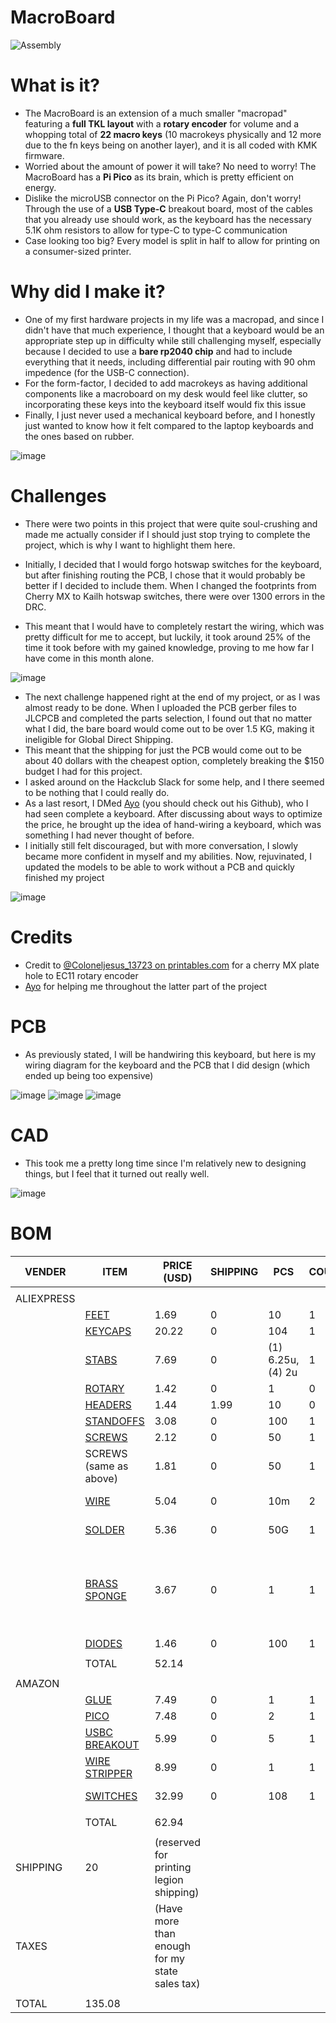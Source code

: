 # MacroBoard

![Assembly](https://github.com/user-attachments/assets/f124abb1-97a4-4ffe-a3d5-4d31c968749f)

# What is it?  
  
- The MacroBoard is an extension of a much smaller "macropad" featuring a **full TKL layout** with a **rotary encoder** for volume and a whopping total of **22 macro keys** (10 macrokeys physically and 12 more due to the fn keys being on another layer), and it is all coded with KMK firmware.
- Worried about the amount of power it will take? No need to worry! The MacroBoard has a **Pi Pico** as its brain, which is pretty efficient on energy.
- Dislike the microUSB connector on the Pi Pico? Again, don't worry! Through the use of a **USB Type-C** breakout board, most of the cables that you already use should work, as the keyboard has the necessary 5.1K ohm resistors to allow for type-C to type-C communication
- Case looking too big? Every model is split in half to allow for printing on a consumer-sized printer.

# Why did I make it?  
  
- One of my first hardware projects in my life was a macropad, and since I didn't have that much experience, I thought that a keyboard would be an appropriate step up in difficulty while still challenging myself, especially because I decided to use a **bare rp2040 chip** and had to include everything that it needs, including differential pair routing with 90 ohm impedence (for the USB-C connection).
- For the form-factor, I decided to add macrokeys as having additional components like a macroboard on my desk would feel like clutter, so incorporating these keys into the keyboard itself would fix this issue
- Finally, I just never used a mechanical keyboard before, and I honestly just wanted to know how it felt compared to the laptop keyboards and the ones based on rubber.

![image](https://github.com/user-attachments/assets/01ac7471-7d56-493f-b7d0-71074eca8d0d)

# Challenges  
  
- There were two points in this project that were quite soul-crushing and made me actually consider if I should just stop trying to complete the project, which is why I want to highlight them here.

- Initially, I decided that I would forgo hotswap switches for the keyboard, but after finishing routing the PCB, I chose that it would probably be better if I decided to include them. When I changed the footprints from Cherry MX to Kailh hotswap switches, there were over 1300 errors in the DRC.
- This meant that I would have to completely restart the wiring, which was pretty difficult for me to accept, but luckily, it took around 25% of the time it took before with my gained knowledge, proving to me how far I have come in this month alone.

![image](https://github.com/user-attachments/assets/5a0a83c7-157a-446c-b68d-270c267d9cdb)

- The next challenge happened right at the end of my project, or as I was almost ready to be done. When I uploaded the PCB gerber files to JLCPCB and completed the parts selection, I found out that no matter what I did, the bare board would come out to be over 1.5 KG, making it ineligible for Global Direct Shipping.
- This meant that the shipping for just the PCB would come out to be about 40 dollars with the cheapest option, completely breaking the $150 budget I had for this project.
- I asked around on the Hackclub Slack for some help, and I there seemed to be nothing that I could really do.
- As a last resort, I DMed [Ayo](https://github.com/TheEternalComrade) (you should check out his Github), who I had seen complete a keyboard. After discussing about ways to optimize the price, he brought up the idea of hand-wiring a keyboard, which was something I had never thought of before.
- I initially still felt discouraged, but with more conversation, I slowly became more confident in myself and my abilities. Now, rejuvinated, I updated the models to be able to work without a PCB and quickly finished my project

![image](https://github.com/user-attachments/assets/3df5f382-6911-48d2-8cea-a1f929f3c50d)

# Credits
- Credit to [@Coloneljesus_13723 on printables.com](https://www.printables.com/model/680438-switch-to-encoder-plate-adapter/files) for a cherry MX plate hole to EC11 rotary encoder
- [Ayo](https://github.com/TheEternalComrade) for helping me throughout the latter part of the project

# PCB

- As previously stated, I will be handwiring this keyboard, but here is my wiring diagram for the keyboard and the PCB that I did design (which ended up being too expensive)

![image](https://github.com/user-attachments/assets/98658bc5-70b2-4d37-88aa-5f862f747b79)
![image](https://github.com/user-attachments/assets/264d5fc6-a16b-445f-90b8-87f31055b048)
![image](https://github.com/user-attachments/assets/400705db-2a51-4190-bb17-b368dc20e9ef)


# CAD
- This took me a pretty long time since I'm relatively new to designing things, but I feel that it turned out really well.

![image](https://github.com/user-attachments/assets/5cf35a90-53ec-46a1-8c38-575bb4d13468)


# BOM

|VENDER    |ITEM         |PRICE (USD)                                         |SHIPPING|PCS              |COUNT|COMMENT                                                 |COMMENT          |
|----------|-------------|----------------------------------------------|--------|-----------------|-----|--------------------------------------------------------|-----------------|
|          |             |                                              |        |                 |     |                                                        |                 |
|ALIEXPRESS|             |                                              |        |                 |     |                                                        |                 |
|          |[FEET](https://www.aliexpress.us/item/3256807883232459.html?spm=a2g0o.productlist.main.1.55021bd89eexxP&algo_pvid=1a770f1c-c062-4366-8a94-589e932ab7b2&algo_exp_id=1a770f1c-c062-4366-8a94-589e932ab7b2-0&pdp_ext_f=%7B%22order%22%3A%22373%22%2C%22eval%22%3A%221%22%7D&pdp_npi=4%40dis%21USD%211.69%211.43%21%21%2112.08%2110.20%21%402101eac917506206213134852e15ad%2112000043525697844%21sea%21US%210%21ABX&curPageLogUid=uhuYWB7WkQui&utparam-url=scene%3Asearch%7Cquery_from%3A)         |1.69                                          |0       |10               |1    |                                                        |                 |
|          |[KEYCAPS](https://www.aliexpress.us/item/3256808583283524.html?spm=a2g0o.productlist.main.1.71ff517bRP8f6k&algo_pvid=5b86f0d0-7a3e-48a7-8888-0f7d0f246e88&algo_exp_id=5b86f0d0-7a3e-48a7-8888-0f7d0f246e88-0&pdp_ext_f=%7B%22order%22%3A%2249%22%2C%22eval%22%3A%221%22%7D&pdp_npi=4%40dis%21USD%2120.14%2119.94%21%21%2120.14%2119.94%21%40210312d517494334827192282e9b8e%2112000046593508858%21sea%21US%210%21ABX&curPageLogUid=8ZD65B0kDTa0&utparam-url=scene%3Asearch%7Cquery_from%3A#nav-specification)      |20.22                                         |0       |104              |1    |BLUE                                                    |                 |
|          |[STABS](https://www.aliexpress.us/item/3256806342416791.html?spm=a2g0o.productlist.main.1.1f9130bdR4lI3e&algo_pvid=cf999406-4910-42b3-8749-b1a43b4eea55&algo_exp_id=cf999406-4910-42b3-8749-b1a43b4eea55-0&pdp_ext_f=%7B%22order%22%3A%22901%22%2C%22eval%22%3A%221%22%7D&pdp_npi=4%40dis%21USD%217.67%216.64%21%21%217.67%216.64%21%402103146f17502672974193867e9e69%2112000037543723482%21sea%21US%210%21ABX&curPageLogUid=G5Umy2OhrlOa&utparam-url=scene%3Asearch%7Cquery_from%3A)        |7.69                                          |0       |(1) 6.25u, (4) 2u|1    |                                                        |                 |
|          |[ROTARY](https://www.aliexpress.us/item/3256806989461658.html?spm=a2g0o.productlist.main.1.40763a52ybtfqK&algo_pvid=e489c4d5-419f-4c6c-acc1-da98479a699d&algo_exp_id=e489c4d5-419f-4c6c-acc1-da98479a699d-19&pdp_ext_f=%7B%22order%22%3A%2218%22%2C%22eval%22%3A%221%22%7D&pdp_npi=4%40dis%21USD%211.42%211.22%21%21%2110.17%218.74%21%402101ea7117495175123601420e8599%2112000039705433951%21sea%21US%210%21ABX&curPageLogUid=zXx0Y2mGFKb8&utparam-url=scene%3Asearch%7Cquery_from%3A#nav-specification)       |1.42                                          |0       |1                |0    |EXCLUDED                                                |                 |
|          |[HEADERS](https://www.aliexpress.us/item/3256804251926023.html?spm=a2g0o.productlist.main.3.6233P5h8P5h85F&algo_pvid=584f0c50-5b9e-4a9e-93a5-931e9de41a05&algo_exp_id=584f0c50-5b9e-4a9e-93a5-931e9de41a05-14&pdp_ext_f=%7B%22order%22%3A%2212%22%2C%22eval%22%3A%221%22%7D&pdp_npi=4%40dis%21USD%211.44%211.44%21%21%211.44%211.44%21%40210313e917496921766935236e1966%2112000029181612582%21sea%21US%210%21ABX&curPageLogUid=TUy5rYkuikyu&utparam-url=scene%3Asearch%7Cquery_from%3A)      |1.44                                          |1.99    |10               |0    |EXCLUDED                                                |                 |
|          |[STANDOFFS](https://www.aliexpress.us/item/3256807676471039.html?spm=a2g0o.productlist.main.7.707337b6g0g4X3&algo_pvid=264d64cd-d181-40d5-8715-bf0f00bebe19&algo_exp_id=264d64cd-d181-40d5-8715-bf0f00bebe19-6&pdp_ext_f=%7B%22order%22%3A%2242%22%2C%22eval%22%3A%221%22%7D&pdp_npi=4%40dis%21USD%215.25%214.78%21%21%215.25%214.78%21%40210318ec17502700244453566eedb7%2112000046486253701%21sea%21US%210%21ABX&curPageLogUid=gWufiUueYrzy&utparam-url=scene%3Asearch%7Cquery_from%3A)    |3.08                                          |0       |100              |1    |6mm M3                                                  |                 |
|          |[SCREWS](https://www.aliexpress.us/item/3256808318392916.html?spm=a2g0o.productlist.main.9.b3bd48ab2IfbUm&algo_pvid=13938592-212d-450d-895e-c381feab57e0&algo_exp_id=13938592-212d-450d-895e-c381feab57e0-8&pdp_ext_f=%7B%22order%22%3A%22164%22%2C%22eval%22%3A%221%22%7D&pdp_npi=4%40dis%21USD%211.58%211.27%21%21%211.58%211.27%21%402101effb17503475022117786e4c80%2112000045477825083%21sea%21US%210%21ABX&curPageLogUid=zDcpBpa3QEWD&utparam-url=scene%3Asearch%7Cquery_from%3A)       |2.12                                          |0       |50               |1    |14mm M3                                                 |                 |
|          |SCREWS (same as above)       |1.81                                          |0       |50               |1    |8mm M3                                                  |                 |
|          |[WIRE](https://www.aliexpress.us/item/3256807263561521.html?spm=a2g0o.productlist.main.32.15b0ZzDdZzDddJ&algo_pvid=4a5d9ae2-2df9-4e9c-9d69-fa84af0a8b08&algo_exp_id=4a5d9ae2-2df9-4e9c-9d69-fa84af0a8b08-29&pdp_ext_f=%7B%22order%22%3A%22796%22%2C%22eval%22%3A%221%22%7D&pdp_npi=4%40dis%21USD%211.76%211.56%21%21%2112.60%2111.17%21%40210318c317506038668676043ec08b%2112000040805495967%21sea%21US%210%21ABX&curPageLogUid=UTl53eQXFiqN&utparam-url=scene%3Asearch%7Cquery_from%3A)         |5.04                                          |0       |10m              |2    |22 AWG                                                  |PRICE IS FOR BOTH|
|          |[SOLDER](https://www.aliexpress.us/item/2251832799951126.html?spm=a2g0o.productlist.main.8.2574GSpLGSpLK5&algo_pvid=6baeb1af-e0b4-4287-99e5-ce75760993cb&aem_p4p_detail=202506220802211328313750416910005410879&algo_exp_id=6baeb1af-e0b4-4287-99e5-ce75760993cb-7&pdp_ext_f=%7B%22order%22%3A%22936%22%2C%22eval%22%3A%221%22%7D&pdp_npi=4%40dis%21USD%215.29%214.80%21%21%215.29%214.80%21%402103205217506045411107800e8e11%2112000035229498986%21sea%21US%210%21ABX&curPageLogUid=ekyOlxYzkwWP&utparam-url=scene%3Asearch%7Cquery_from%3A&search_p4p_id=202506220802211328313750416910005410879_2)       |5.36                                          |0       |50G              |1    |LEAD-FREE                                               |                 |
|          |[BRASS SPONGE](https://www.aliexpress.us/item/3256807379310777.html?spm=a2g0o.detail.pcDetailTopMoreOtherSeller.1.550clS45lS45Ba&gps-id=pcDetailTopMoreOtherSeller&scm=1007.40050.354490.0&scm_id=1007.40050.354490.0&scm-url=1007.40050.354490.0&pvid=908ff35d-5b9a-412a-95bf-02d25e162938&_t=gps-id:pcDetailTopMoreOtherSeller,scm-url:1007.40050.354490.0,pvid:908ff35d-5b9a-412a-95bf-02d25e162938,tpp_buckets:668%232846%238107%231934&pdp_ext_f=%7B%22order%22%3A%2212272%22%2C%22eval%22%3A%221%22%2C%22sceneId%22%3A%2230050%22%7D&pdp_npi=4%40dis%21USD%211.23%211.02%21%21%211.23%211.02%21%40210308a417506046727721251ec22e%2112000041321995436%21rec%21US%21%21ABXZ&utparam-url=scene%3ApcDetailTopMoreOtherSeller%7Cquery_from%3A#nav-specification) |3.67                                          |0       |1                |1    |(so hackclub doesn't have to pay for tips in the future)|                 |
|          |[DIODES](https://www.aliexpress.us/item/2255799955957794.html?spm=a2g0o.productlist.main.2.58505a28ogBjIk&algo_pvid=46214d5b-92f6-420d-971e-75c1ebbaa3b8&algo_exp_id=46214d5b-92f6-420d-971e-75c1ebbaa3b8-1&pdp_ext_f=%7B%22order%22%3A%221728%22%2C%22eval%22%3A%221%22%7D&pdp_npi=4%40dis%21USD%211.46%211.26%21%21%2110.44%219.01%21%402103241117506125228131447ecc00%2110000000428321629%21sea%21US%210%21ABX&curPageLogUid=SitLpXDz4Ulz&utparam-url=scene%3Asearch%7Cquery_from%3A)       |1.46                                          |0       |100              |1    |                                                        |                 |
|          |             |                                              |        |                 |     |                                                        |                 |
|          |TOTAL        |52.14                                         |        |                 |     |                                                        |                 |
|          |             |                                              |        |                 |     |                                                        |                 |
|AMAZON    |             |                                              |        |                 |     |                                                        |                 |
|          |[GLUE](https://www.amazon.com/Gorilla-Precise-Cyanoacrylate-Dispensing-Anti-Clog/dp/B0CTHY7QTY?dib=eyJ2IjoiMSJ9.Q4-rAGH-WPxehn7bUaoCtTn4ErkLJTpapdZhqoeQ3QKPMIwnKV7e-dk9gpy2BTVKfSUGdYRXyUYId4LrDstjGzpB2XGaySqGIPa5Fr3kYPj1MEQy7LU_S_o4ev5czntTbWjaWLQ1oOA__pfkGe_MkcBUrBlmX3fAEXi946bzDs59lJR7zeHsquGZJy_OKDkg3cAvASGn-3HmyE4mmz5iHx-BY_s5k53fhMzjUJ0pRhdFaVGtK-49tMIoh3l8bf1aVlTuQyvAw6BlbiINuEHlVxIUpJEeEG-sDgFDA0dUI0s.tMODLEMY78Z_mUireK0slXhelmkJkBgJvyJ1t1Cr464&dib_tag=se&keywords=5.5%2Bg%2BSuper%2BGlue%2BMicro%2BPrecise%2BGel&qid=1750527141&s=office-products&sr=1-1&th=1)         |7.49                                          |0       |1                |1    |                                                        |                 |
|          |[PICO](https://www.amazon.com/Raspberry-RP2040-microcontroller-Dual-core-Processor-1pc/dp/B0BK9CTMSV?dib=eyJ2IjoiMSJ9.nnVyaK1nxbIlbqdEEAwKVZTxIH8jXzozxygG1Cwtq2VYnZIMwAT6iAgZMcSlVNMH7z1QMCueBK6YzMjo1D2pYNdTpHFpwU8OP6ecpWP8Kv-Wz_REFxtVvY5LxGHwk7-xjYkweY0eWKxP9xvmb0KFx6kctA7qP-MYrhuFZE9sEd2DXAsM3ZSUuaZhDC3fq0YiI0AEcdt3gCpprkuBVRPgkLE-xVpzy3e4f8dj_Rtm53U.J4XMV4VSyLGk3kfPLyZFBdEGmdVo9sYYQ2B-_PazpTg&dib_tag=se&keywords=pi%2Bpico&qid=1750603617&sr=8-7&th=1)         |7.48                                          |0       |2                |1    |                                                        |                 |
|          |[USBC BREAKOUT](https://www.amazon.com/DIANN-Type-C-Breakout-Connector-Converter/dp/B0BLSN5PR8?crid=13IYNO93GZMHY&dib=eyJ2IjoiMSJ9.-ulFbd1hC8_n8o7sa0O_93PrWdilx-FIilpGPXks4Rrq9WxAdOtNq4QtyOab1vM4ES-64RVy1XWh70gCzjgTES2LIA8MXViR26ExY9YsI38yZX0Iap55PeLT1Tv5Tal27xuU0KzFWOdxPgV_scWUfDvWfNt3PsS6JDdTH-VkHAr7tK7WOaiJZLqAlbCC0mtu0oGk3Xw1yOm1rd_EXK0LLHparyGYJ30tMPIfix3xBYg.PpP4p8uGvHTIGoVZlYq82sYltOGdpVE2uYznWJqGSPw&dib_tag=se&keywords=USBC%2Bbreakout&qid=1750621284&sprefix=usbc%2Bbreakou%2Caps%2C133&sr=8-4&th=1)|5.99                                          |0       |5               |1    |                                                        |                 |
|          |[WIRE STRIPPER](https://www.amazon.com/WGGE-Professional-crimping-Multi-Tool-Multi-Function/dp/B073YG65N2?crid=3PID7KSX2BHZ6&dib=eyJ2IjoiMSJ9.ZAYNEhsAbhg4cvVhkdiqO2xZd351tcbLHelV_lMV-gf8vUf2UpdDsft-fgt6Csa9CcP1iyTVLw1tBJDkF7a7MM8M4Nm-vAM8TWOg2udT9NTvBJesDRDF5ihXVnW6bOQdNmSpETdf9bu5L6nVlzesWyOCtk4Fz5V9RkOPIvLxte1f42D6Zl1-nn4_kz5QuuKIycK3vI3gZcLVBATnwBS-pXRwlG_4uxUGsDRKyamGfo3oav9dskxxQrh3zdeaZRrS_gO__wZzmXfphjbrT7GW8TACToveiJVaXcgKsysDGE4.1_mvEqOLtQx3aDtbGoCtMxIEesLH3_Fmr16WEWddkgs&dib_tag=se&keywords=wire+strippers&qid=1750603730&sprefix=qire+stripper%2Caps%2C134&sr=8-6)|8.99                                          |0       |1                |1    |                                                        |                 |
|          |[SWITCHES](https://www.amazon.com/Switches-Mechanical-Keyboard-Pre-Lubed-Pin-Enhanced/dp/B0CF8CVWV8?crid=IX320J5UHD0T&dib=eyJ2IjoiMSJ9.iOzcxQSh1e643UyMLtHGWoDen-NcgbNZsv_ZsEzNs4BN2SsgAzlz2Vg74X5VjG4oZciZBZ8ouWfVsYLj7QU29L_vaHu6pFOQEjl_t00zgiwM9qYjSQdqBzW3yAFKKp4bxDiqCEm_5aCCeTlFw_bd1vInN-BEWJguxnkORJjJDZsHGls4pBwziRPtIQdGpBuIUmLvm9bhg7h0vwQUgxX0S0BjvCybC2jOl11Xl-1V23U.jsBcgg9TXu7tj1VYeB2SIpyC1Tm2ydAQL07c2T3cGcE&dib_tag=se&keywords=gateron%2Byellow&qid=1750620500&sprefix=gateron%2Byellow%2Caps%2C130&sr=8-3&th=1)     |32.99                                         |0       |108              |1    |gateron yellow                                          |                 |
|          |             |                                              |        |                 |     |                                                        |                 |
|          |TOTAL        |62.94                                         |        |                 |     |                                                        |                 |
|          |             |                                              |        |                 |     |                                                        |                 |
|SHIPPING  |20           |(reserved for printing legion shipping)       |        |                 |     |                                                        |                 |
|TAXES     |             |(Have more than enough for my state sales tax)|        |                 |     |                                                        |                 |
|          |             |                                              |        |                 |     |                                                        |                 |
|TOTAL     |135.08       |                                              |        |                 |     |                                                        |                 |
